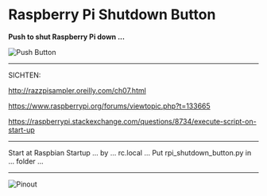 # Raspberry Pi Shutdown Button

**Push to shut Raspberry Pi down ...**

![Push Button](https://static.thenounproject.com/png/509859-200.png)

---

SICHTEN: 

http://razzpisampler.oreilly.com/ch07.html

https://www.raspberrypi.org/forums/viewtopic.php?t=133665

https://raspberrypi.stackexchange.com/questions/8734/execute-script-on-start-up

---

Start at Raspbian Startup ... by ... rc.local ...
Put rpi_shutdown_button.py in ... folder ...

---

![Pinout](http://razzpisampler.oreilly.com/images/rpck_1101.png)

